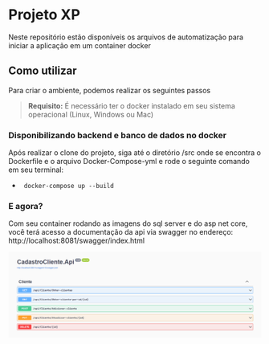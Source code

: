 
# Projeto XP

Neste repositório estão disponíveis os arquivos de automatização para iniciar a aplicação em um container docker

## Como utilizar

Para criar o ambiente, podemos realizar os seguintes passos

> **Requisito:** É necessário ter o docker instalado em seu sistema operacional (Linux, Windows ou Mac)


### Disponibilizando backend e banco de dados no docker
Após realizar o clone do projeto, siga até o diretório /src onde se encontra o Dockerfile e o arquivo Docker-Compose-yml e rode o seguinte comando em seu terminal:  
- ` docker-compose up --build` 

### E agora?
Com seu container rodando as imagens do sql server e do asp net core,
você terá acesso a documentação da api via swagger no endereço: http://localhost:8081/swagger/index.html

![Texto Alternativo](./imagens/api_swagger.png)



